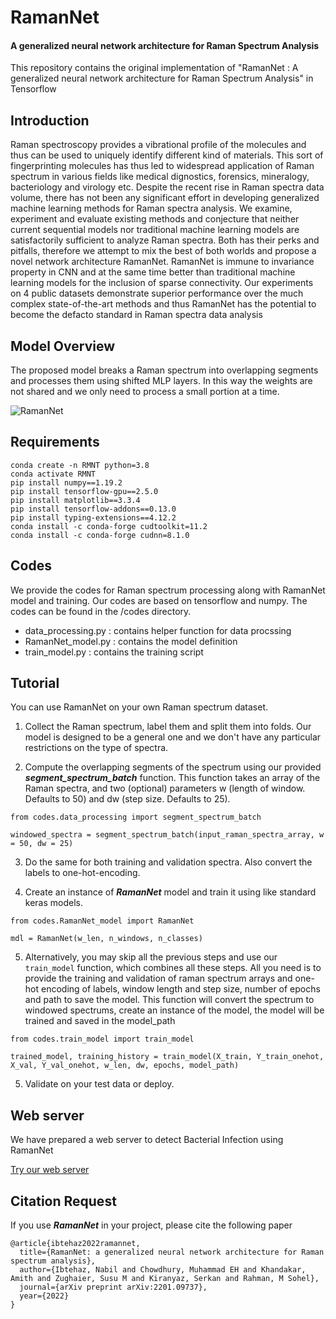 # RamanNet
#### A generalized neural network architecture for Raman Spectrum Analysis

This repository contains the original implementation of "RamanNet : A generalized neural network architecture for Raman Spectrum Analysis" in Tensorflow 


## Introduction

Raman spectroscopy provides a vibrational profile of the molecules and thus can be used to uniquely identify different kind of materials. This sort of fingerprinting molecules has thus led to widespread application of Raman spectrum in various fields like medical dignostics, forensics, mineralogy, bacteriology and virology etc. Despite the recent rise in Raman spectra data volume, there has not been any significant effort in developing generalized machine learning methods for Raman spectra analysis. We examine, experiment and evaluate existing methods and conjecture that neither current sequential models nor traditional machine learning models are satisfactorily sufficient to analyze Raman spectra. Both has their perks and pitfalls, therefore we attempt to mix the best of both worlds and propose a novel network architecture RamanNet. RamanNet is immune to invariance property in CNN and at the same time better than traditional machine learning models for the inclusion of sparse connectivity. Our experiments on 4 public datasets demonstrate superior performance over the much complex state-of-the-art methods and thus RamanNet has the potential to become the defacto standard in Raman spectra data analysis

## Model Overview

The proposed model breaks a Raman spectrum into overlapping segments and processes them using shifted MLP layers. In this way the weights are not shared and we only need to process a small portion at a time.

![RamanNet](https://raw.githubusercontent.com/nibtehaz/RamanNet/main/images/RamanNet.png)  


## Requirements

```
conda create -n RMNT python=3.8
conda activate RMNT
pip install numpy==1.19.2
pip install tensorflow-gpu==2.5.0  
pip install matplotlib==3.3.4  
pip install tensorflow-addons==0.13.0
pip install typing-extensions==4.12.2
conda install -c conda-forge cudtoolkit=11.2  
conda install -c conda-forge cudnn=8.1.0
```


## Codes

We provide the codes for Raman spectrum processing along with RamanNet model and training. Our codes are based on tensorflow and numpy. The codes can be found in the /codes directory.

* data_processing.py : contains helper function for data procssing
* RamanNet_model.py : contains the model definition
* train_model.py : contains the training script

## Tutorial

You can use RamanNet on your own Raman spectrum dataset.

1. Collect the Raman spectrum, label them and split them into folds. Our model is designed to be a general one and we don't have any particular restrictions on the type of spectra.

2. Compute the overlapping segments of the spectrum using our provided ***segment_spectrum_batch*** function. This function takes an array of the Raman spectra, and two (optional) parameters w (length of window. Defaults to 50) and dw (step size. Defaults to 25). 

```
from codes.data_processing import segment_spectrum_batch

windowed_spectra = segment_spectrum_batch(input_raman_spectra_array, w = 50, dw = 25)
```

3. Do the same for both training and validation spectra. Also convert the labels to one-hot-encoding.

4. Create an instance of ***RamanNet*** model and train it using like standard keras models.

```
from codes.RamanNet_model import RamanNet

mdl = RamanNet(w_len, n_windows, n_classes)
```

5. Alternatively, you may skip all the previous steps and use our `train_model` function, which combines all these steps. All you need is to provide the training and validation of raman spectrum arrays and one-hot encoding of labels, window length and step size, number of epochs and path to save the model. This function will convert the spectrum to windowed spectrums, create an instance of the model, the model will be trained and saved in the model_path

```
from codes.train_model import train_model

trained_model, training_history = train_model(X_train, Y_train_onehot, X_val, Y_val_onehot, w_len, dw, epochs, model_path)
```

5. Validate on your test data or deploy.


## Web server

We have prepared a web server to detect Bacterial Infection using RamanNet

[Try our web server](https://ramannet.netlify.app)


## Citation Request

If you use ***RamanNet*** in your project, please cite the following paper

```
@article{ibtehaz2022ramannet,
  title={RamanNet: a generalized neural network architecture for Raman spectrum analysis},
  author={Ibtehaz, Nabil and Chowdhury, Muhammad EH and Khandakar, Amith and Zughaier, Susu M and Kiranyaz, Serkan and Rahman, M Sohel},
  journal={arXiv preprint arXiv:2201.09737},
  year={2022}
}
```


